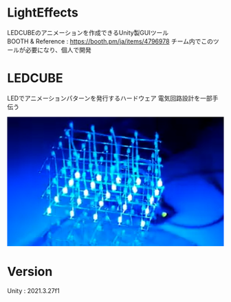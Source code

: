 # LightEffects
LEDCUBEのアニメーションを作成できるUnity製GUIツール  
BOOTH & Reference : https://booth.pm/ja/items/4796978
チーム内でこのツールが必要になり、個人で開発

# LEDCUBE
LEDでアニメーションパターンを発行するハードウェア
電気回路設計を一部手伝う

<img src="./LEDCUBE.png" width="600" height="300">

# Version

Unity : 2021.3.27f1
